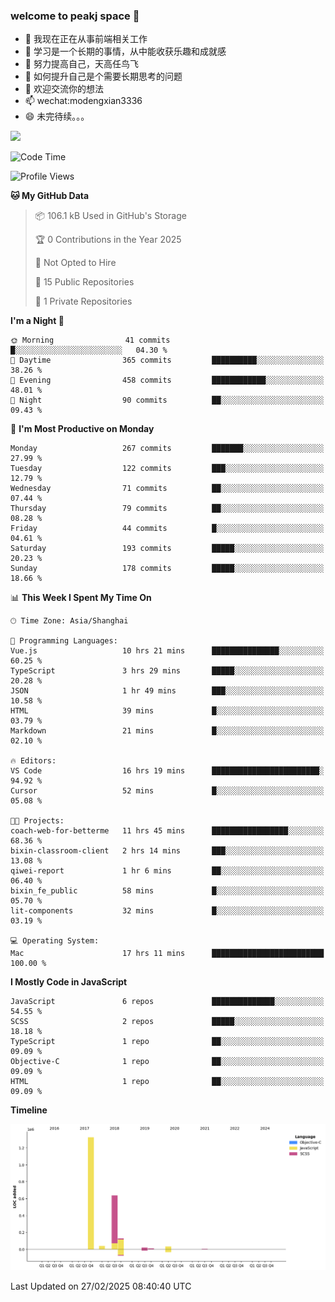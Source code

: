 ### welcome to peakj space 👋



- 🔭 我现在正在从事前端相关工作
- 🌱 学习是一个长期的事情，从中能收获乐趣和成就感
- 👯 努力提高自己，天高任鸟飞
- 🤔 如何提升自己是个需要长期思考的问题
- 💬 欢迎交流你的想法
- 📫 wechat:modengxian3336
- 😄 未完待续。。。

![](https://s2.ax1x.com/2019/06/28/ZKxc4J.jpg)

<!--START_SECTION:waka-->
![Code Time](http://img.shields.io/badge/Code%20Time-4%2C349%20hrs%2051%20mins-blue)

![Profile Views](http://img.shields.io/badge/Profile%20Views-0-blue)

**🐱 My GitHub Data** 

> 📦 106.1 kB Used in GitHub's Storage 
 > 
> 🏆 0 Contributions in the Year 2025
 > 
> 🚫 Not Opted to Hire
 > 
> 📜 15 Public Repositories 
 > 
> 🔑 1 Private Repositories 
 > 
**I'm a Night 🦉** 

```text
🌞 Morning                41 commits          █░░░░░░░░░░░░░░░░░░░░░░░░   04.30 % 
🌆 Daytime                365 commits         ██████████░░░░░░░░░░░░░░░   38.26 % 
🌃 Evening                458 commits         ████████████░░░░░░░░░░░░░   48.01 % 
🌙 Night                  90 commits          ██░░░░░░░░░░░░░░░░░░░░░░░   09.43 % 
```
📅 **I'm Most Productive on Monday** 

```text
Monday                   267 commits         ███████░░░░░░░░░░░░░░░░░░   27.99 % 
Tuesday                  122 commits         ███░░░░░░░░░░░░░░░░░░░░░░   12.79 % 
Wednesday                71 commits          ██░░░░░░░░░░░░░░░░░░░░░░░   07.44 % 
Thursday                 79 commits          ██░░░░░░░░░░░░░░░░░░░░░░░   08.28 % 
Friday                   44 commits          █░░░░░░░░░░░░░░░░░░░░░░░░   04.61 % 
Saturday                 193 commits         █████░░░░░░░░░░░░░░░░░░░░   20.23 % 
Sunday                   178 commits         █████░░░░░░░░░░░░░░░░░░░░   18.66 % 
```


📊 **This Week I Spent My Time On** 

```text
🕑︎ Time Zone: Asia/Shanghai

💬 Programming Languages: 
Vue.js                   10 hrs 21 mins      ███████████████░░░░░░░░░░   60.25 % 
TypeScript               3 hrs 29 mins       █████░░░░░░░░░░░░░░░░░░░░   20.28 % 
JSON                     1 hr 49 mins        ███░░░░░░░░░░░░░░░░░░░░░░   10.58 % 
HTML                     39 mins             █░░░░░░░░░░░░░░░░░░░░░░░░   03.79 % 
Markdown                 21 mins             █░░░░░░░░░░░░░░░░░░░░░░░░   02.10 % 

🔥 Editors: 
VS Code                  16 hrs 19 mins      ████████████████████████░   94.92 % 
Cursor                   52 mins             █░░░░░░░░░░░░░░░░░░░░░░░░   05.08 % 

🐱‍💻 Projects: 
coach-web-for-betterme   11 hrs 45 mins      █████████████████░░░░░░░░   68.36 % 
bixin-classroom-client   2 hrs 14 mins       ███░░░░░░░░░░░░░░░░░░░░░░   13.08 % 
qiwei-report             1 hr 6 mins         ██░░░░░░░░░░░░░░░░░░░░░░░   06.40 % 
bixin_fe_public          58 mins             █░░░░░░░░░░░░░░░░░░░░░░░░   05.70 % 
lit-components           32 mins             █░░░░░░░░░░░░░░░░░░░░░░░░   03.19 % 

💻 Operating System: 
Mac                      17 hrs 11 mins      █████████████████████████   100.00 % 
```

**I Mostly Code in JavaScript** 

```text
JavaScript               6 repos             ██████████████░░░░░░░░░░░   54.55 % 
SCSS                     2 repos             █████░░░░░░░░░░░░░░░░░░░░   18.18 % 
TypeScript               1 repo              ██░░░░░░░░░░░░░░░░░░░░░░░   09.09 % 
Objective-C              1 repo              ██░░░░░░░░░░░░░░░░░░░░░░░   09.09 % 
HTML                     1 repo              ██░░░░░░░░░░░░░░░░░░░░░░░   09.09 % 
```



**Timeline**

![Lines of Code chart](https://raw.githubusercontent.com/PeakJ/PeakJ/master/assets/bar_graph.png)


 Last Updated on 27/02/2025 08:40:40 UTC
<!--END_SECTION:waka-->
